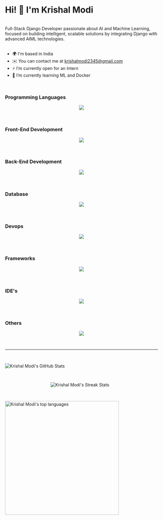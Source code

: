 # Hi! 👋 I'm Krishal Modi
<br>
Full-Stack Django Developer passionate about AI and Machine Learning, focused on building intelligent, scalable solutions by integrating Django with advanced AIML technologies.
<br>
<br>

- 🌍  I'm based in India
- ✉️  You can contact me at [krishalmodi2345@gmail.com](mailto:krishalmodi2345@gmail.com)
- ⚡  I’m currently open for an Intern
- 🌱 I’m currently learning ML and Docker

<br>

### Programming Languages

<p align="center">
  <a href="https://skillicons.dev">
    <img src="https://skillicons.dev/icons?i=c,cpp,python,java,js" />
  </a>
</p>

<br>

### Front-End Development

<p align="center">
  <a href="https://skillicons.dev">
    <img src="https://skillicons.dev/icons?i=html,css,js,bootstrap,tailwind" />
  </a>
</p>

<br>

### Back-End Development

<p align="center">
  <a href="https://skillicons.dev">
    <img src="https://skillicons.dev/icons?i=nodejs,mongodb,postman" />
  </a>
</p>

<br>

### Database

<p align="center">
  <a href="https://skillicons.dev">
    <img src="https://skillicons.dev/icons?i=mongodb,mysql,sqlite" />
  </a>
</p>

<br>

### Devops

<p align="center">
  <a href="https://skillicons.dev">
    <img src="https://skillicons.dev/icons?i=docker,bash,vercel" />
  </a>
</p>

<br>

### Frameworks

<p align="center">
  <a href="https://skillicons.dev">
    <img src="https://skillicons.dev/icons?i=django,spring,tailwind,express" />
  </a>
</p>

<br>

### IDE's

<p align="center">
  <a href="https://skillicons.dev">
    <img src="https://skillicons.dev/icons?i=vscode,pycharm,eclipse,idea" />
  </a>
</p>

<br>

### Others

<p align="center">
  <a href="https://skillicons.dev">
    <img src="https://skillicons.dev/icons?i=git,github,kali" />
  </a>
</p>

<br>

----
<br>
<p>
  <img src="https://github-readme-stats.vercel.app/api?username=krishal-modi&show_icons=true&theme=dracula" alt="Krishal Modi's GitHub Stats" />
</p>
<br>
<p>
  <img style="margin-left:150px;" src="https://github-readme-streak-stats.herokuapp.com/?user=krishal-modi&theme=dracula" alt="Krishal Modi's Streak Stats" />
</p>
<br>
<p>
<img src="https://github-readme-stats.vercel.app/api/top-langs?username=krishal-modi&show_icons=true&locale=en&layout=compact&line_height=20&title_color=FF79C6&icon_color=BD93F9&text_color=F8F8F2&bg_color=282A36" width="375" alt="Krishal Modi's top languages" />
</p>
<br>
